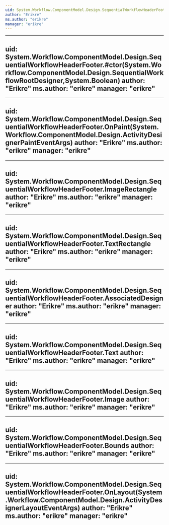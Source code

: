 ```yaml
---
uid: System.Workflow.ComponentModel.Design.SequentialWorkflowHeaderFooter
author: "Erikre"
ms.author: "erikre"
manager: "erikre"
---
```


---
uid: System.Workflow.ComponentModel.Design.SequentialWorkflowHeaderFooter.#ctor(System.Workflow.ComponentModel.Design.SequentialWorkflowRootDesigner,System.Boolean)
author: "Erikre"
ms.author: "erikre"
manager: "erikre"
---

---
uid: System.Workflow.ComponentModel.Design.SequentialWorkflowHeaderFooter.OnPaint(System.Workflow.ComponentModel.Design.ActivityDesignerPaintEventArgs)
author: "Erikre"
ms.author: "erikre"
manager: "erikre"
---

---
uid: System.Workflow.ComponentModel.Design.SequentialWorkflowHeaderFooter.ImageRectangle
author: "Erikre"
ms.author: "erikre"
manager: "erikre"
---

---
uid: System.Workflow.ComponentModel.Design.SequentialWorkflowHeaderFooter.TextRectangle
author: "Erikre"
ms.author: "erikre"
manager: "erikre"
---

---
uid: System.Workflow.ComponentModel.Design.SequentialWorkflowHeaderFooter.AssociatedDesigner
author: "Erikre"
ms.author: "erikre"
manager: "erikre"
---

---
uid: System.Workflow.ComponentModel.Design.SequentialWorkflowHeaderFooter.Text
author: "Erikre"
ms.author: "erikre"
manager: "erikre"
---

---
uid: System.Workflow.ComponentModel.Design.SequentialWorkflowHeaderFooter.Image
author: "Erikre"
ms.author: "erikre"
manager: "erikre"
---

---
uid: System.Workflow.ComponentModel.Design.SequentialWorkflowHeaderFooter.Bounds
author: "Erikre"
ms.author: "erikre"
manager: "erikre"
---

---
uid: System.Workflow.ComponentModel.Design.SequentialWorkflowHeaderFooter.OnLayout(System.Workflow.ComponentModel.Design.ActivityDesignerLayoutEventArgs)
author: "Erikre"
ms.author: "erikre"
manager: "erikre"
---
